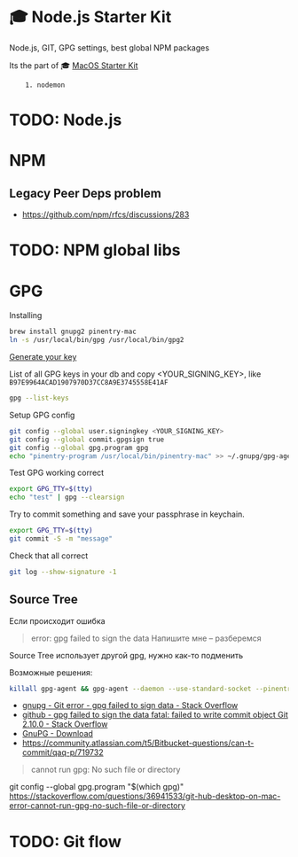 # 🎓 Node.js Starter Kit
Node.js, GIT, GPG settings, best global NPM packages

Its the part of 🎓 [MacOS Starter Kit](https://github.com/isuvorov/notes)

		1. nodemon


# TODO: Node.js


# NPM


## Legacy Peer Deps problem
- https://github.com/npm/rfcs/discussions/283
# TODO: NPM global libs

# GPG

Installing 
```bash
brew install gnupg2 pinentry-mac
ln -s /usr/local/bin/gpg /usr/local/bin/gpg2
```

[Generate your key](https://docs.github.com/en/authentication/managing-commit-signature-verification/generating-a-new-gpg-key)

List of all GPG keys in your db and copy <YOUR_SIGNING_KEY>, like `B97E9964ACAD1907970D37CC8A9E3745558E41AF`
```bash
gpg --list-keys
```

Setup GPG config
```bash
git config --global user.signingkey <YOUR_SIGNING_KEY>
git config --global commit.gpgsign true
git config --global gpg.program gpg
echo "pinentry-program /usr/local/bin/pinentry-mac" >> ~/.gnupg/gpg-agent.conf
```

Test GPG working correct
```bash
export GPG_TTY=$(tty)
echo "test" | gpg --clearsign  
```


Try to commit something and save your passphrase in keychain.
```bash
export GPG_TTY=$(tty) 
git commit -S -m "message"
```

Check that all correct
```bash
git log --show-signature -1
```


## Source Tree

Если происходит ошибка
> error: gpg failed to sign the data
Напишите мне – разберемся

Source Tree использует другой gpg, нужно как-то подменить


Возможные решения:

```bash
killall gpg-agent && gpg-agent --daemon --use-standard-socket --pinentry-program /usr/local/bin/pinentry
```

- [gnupg - Git error - gpg failed to sign data - Stack Overflow](https://stackoverflow.com/questions/41052538/git-error-gpg-failed-to-sign-data)
- [github - gpg failed to sign the data fatal: failed to write commit object Git 2.10.0 - Stack Overflow](https://stackoverflow.com/questions/39494631/gpg-failed-to-sign-the-data-fatal-failed-to-write-commit-object-git-2-10-0)
- [GnuPG - Download](https://gnupg.org/download/index.html)
- https://community.atlassian.com/t5/Bitbucket-questions/can-t-commit/qaq-p/719732


> cannot run gpg: No such file or directory


git config --global gpg.program "$(which gpg)"
https://stackoverflow.com/questions/36941533/git-hub-desktop-on-mac-error-cannot-run-gpg-no-such-file-or-directory


# TODO: Git flow

